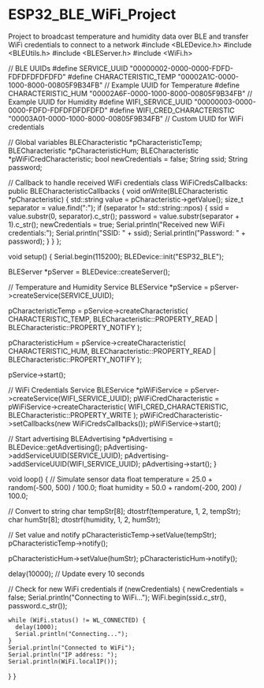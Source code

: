 # ESP32_BLE_WiFi_Project
Project to broadcast temperature and humidity data over BLE and transfer WiFi credentials to connect to a network
#include <BLEDevice.h>
#include <BLEUtils.h>
#include <BLEServer.h>
#include <WiFi.h>

// BLE UUIDs
#define SERVICE_UUID            "00000002-0000-0000-FDFD-FDFDFDFDFDFD"
#define CHARACTERISTIC_TEMP     "00002A1C-0000-1000-8000-00805F9B34FB" // Example UUID for Temperature
#define CHARACTERISTIC_HUM      "00002A6F-0000-1000-8000-00805F9B34FB" // Example UUID for Humidity
#define WIFI_SERVICE_UUID       "00000003-0000-0000-FDFD-FDFDFDFDFDFD"
#define WIFI_CRED_CHARACTERISTIC "00003A01-0000-1000-8000-00805F9B34FB" // Custom UUID for WiFi credentials

// Global variables
BLECharacteristic *pCharacteristicTemp;
BLECharacteristic *pCharacteristicHum;
BLECharacteristic *pWiFiCredCharacteristic;
bool newCredentials = false;
String ssid;
String password;

// Callback to handle received WiFi credentials
class WiFiCredsCallbacks: public BLECharacteristicCallbacks {
  void onWrite(BLECharacteristic *pCharacteristic) {
    std::string value = pCharacteristic->getValue();
    size_t separator = value.find(":");
    if (separator != std::string::npos) {
      ssid = value.substr(0, separator).c_str();
      password = value.substr(separator + 1).c_str();
      newCredentials = true;
      Serial.println("Received new WiFi credentials:");
      Serial.println("SSID: " + ssid);
      Serial.println("Password: " + password);
    }
  }
};

void setup() {
  Serial.begin(115200);
  BLEDevice::init("ESP32_BLE");

  BLEServer *pServer = BLEDevice::createServer();

  // Temperature and Humidity Service
  BLEService *pService = pServer->createService(SERVICE_UUID);

  pCharacteristicTemp = pService->createCharacteristic(
                          CHARACTERISTIC_TEMP,
                          BLECharacteristic::PROPERTY_READ |
                          BLECharacteristic::PROPERTY_NOTIFY
                        );

  pCharacteristicHum = pService->createCharacteristic(
                         CHARACTERISTIC_HUM,
                         BLECharacteristic::PROPERTY_READ |
                         BLECharacteristic::PROPERTY_NOTIFY
                       );

  pService->start();

  // WiFi Credentials Service
  BLEService *pWiFiService = pServer->createService(WIFI_SERVICE_UUID);
  pWiFiCredCharacteristic = pWiFiService->createCharacteristic(
                             WIFI_CRED_CHARACTERISTIC,
                             BLECharacteristic::PROPERTY_WRITE
                           );
  pWiFiCredCharacteristic->setCallbacks(new WiFiCredsCallbacks());
  pWiFiService->start();

  // Start advertising
  BLEAdvertising *pAdvertising = BLEDevice::getAdvertising();
  pAdvertising->addServiceUUID(SERVICE_UUID);
  pAdvertising->addServiceUUID(WIFI_SERVICE_UUID);
  pAdvertising->start();
}

void loop() {
  // Simulate sensor data
  float temperature = 25.0 + random(-500, 500) / 100.0;
  float humidity = 50.0 + random(-200, 200) / 100.0;

  // Convert to string
  char tempStr[8];
  dtostrf(temperature, 1, 2, tempStr);
  char humStr[8];
  dtostrf(humidity, 1, 2, humStr);

  // Set value and notify
  pCharacteristicTemp->setValue(tempStr);
  pCharacteristicTemp->notify();

  pCharacteristicHum->setValue(humStr);
  pCharacteristicHum->notify();

  delay(10000); // Update every 10 seconds

  // Check for new WiFi credentials
  if (newCredentials) {
    newCredentials = false;
    Serial.println("Connecting to WiFi...");
    WiFi.begin(ssid.c_str(), password.c_str());

    while (WiFi.status() != WL_CONNECTED) {
      delay(1000);
      Serial.println("Connecting...");
    }
    Serial.println("Connected to WiFi");
    Serial.println("IP address: ");
    Serial.println(WiFi.localIP());
  }
}
